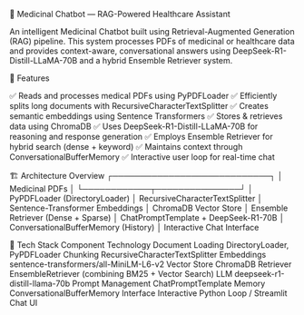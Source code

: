 🧠 Medicinal Chatbot — RAG-Powered Healthcare Assistant

An intelligent Medicinal Chatbot built using Retrieval-Augmented Generation (RAG) pipeline.
This system processes PDFs of medicinal or healthcare data and provides context-aware, conversational answers using DeepSeek-R1-Distill-LLaMA-70B and a hybrid Ensemble Retriever system.

🚀 Features

✅ Reads and processes medical PDFs using PyPDFLoader
✅ Efficiently splits long documents with RecursiveCharacterTextSplitter
✅ Creates semantic embeddings using Sentence Transformers
✅ Stores & retrieves data using ChromaDB
✅ Uses DeepSeek-R1-Distill-LLaMA-70B for reasoning and response generation
✅ Employs Ensemble Retriever for hybrid search (dense + keyword)
✅ Maintains context through ConversationalBufferMemory
✅ Interactive user loop for real-time chat

🏗️ Architecture Overview
            ┌────────────────────────────┐
            │     Medicinal PDFs         │
            └────────────┬───────────────┘
                         │
               PyPDFLoader (DirectoryLoader)
                         │
          RecursiveCharacterTextSplitter
                         │
         Sentence-Transformer Embeddings
                         │
                    ChromaDB Vector Store
                         │
                Ensemble Retriever (Dense + Sparse)
                         │
            ChatPromptTemplate + DeepSeek-R1-70B
                         │
           ConversationalBufferMemory (History)
                         │
               Interactive Chat Interface

🧩 Tech Stack
Component	Technology
Document Loading	DirectoryLoader, PyPDFLoader
Chunking	RecursiveCharacterTextSplitter
Embeddings	sentence-transformers/all-MiniLM-L6-v2
Vector Store	ChromaDB
Retriever	EnsembleRetriever (combining BM25 + Vector Search)
LLM	deepseek-r1-distill-llama-70b
Prompt Management	ChatPromptTemplate
Memory	ConversationalBufferMemory
Interface	Interactive Python Loop / Streamlit Chat UI
